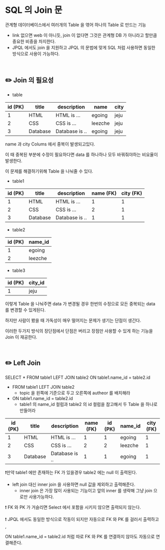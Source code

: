 # SQL 의 Join 문

관계형 데이터베이스에서 여러개의 Table 을 엮어 하나의 Table 로 만드는 기능

- link 없으면 web 이 아니듯, join 이 없다면 그것은 관계형 DB 가 아니라고 할만큼 중요한 비중을 차지한다.
- JPQL 에서도 join 을 지원하고 JPQL 의 문법에 맞게 SQL 처럼 사용하면 동일한 방식으로 사용이 가능하다.

<br>

## ✏️ Join 의 필요성

- table

| id (PK) | title | description | name | city |
| --- | --- | --- | --- | --- |
| 1 | HTML | HTML is … | egoing | jeju |
| 2 | CSS | CSS is … | leezche | jeju |
| 3 | Database | Database is .. | egoing | jeju |

name 과 city Colums 에서 중복이 발생되고있다.

이 때 중복된 부분에 수정이 필요하다면 data 를 하나하나 모두 바꿔줘야하는 비요율이 발생한다.

이 문제를 해결하기위해 Table 을 나눠줄 수 있다. 

- table1

| id (PK) | title | description | name (FK) | city (FK) |
| --- | --- | --- | --- | --- |
| 1 | HTML | HTML is … | 1 | 1 |
| 2 | CSS | CSS is … | 2 | 1 |
| 3 | Database | Database is .. | 1 | 1 |
- table2

| id (PK) | name_id |
| --- | --- |
| 1 | egoing |
| 2 | leezche |
- table3

| id (PK) | city_id |
| --- | --- |
| 1 | jeju |

이렇게 Table 을 나눠주면 data 가 변경될 경우 한번의 수정으로 모든 중복되는 data 를 변경할 수 있게된다.

하지만 사람이 봤을 때 가독성이 매우 떨어지는 문제가 생기는 단점이 생긴다.

이러한 두가지 방식의 장단점에서 단점은 버리고 장점만 사용할 수 있게 하는 기능을 Join 이 재공한다.

<br>

## ✏️ Left Join

SELECT * FROM table1 LEFT JOIN table2 ON table1.name_id = table2.id

- FROM table1 LEFT JOIN table2
    - topic 을 왼쪽에 기준으로 두고 오른쪽에 autheor 를 배치해라
- ON table1.name_id = table2.id
    - table1 의 name_id 컬럼과 table2 의 id 컬럼을 참고해서 두 Table 을 하나로 만들어라

| id (PK) | title | description | name (FK) | id (PK) | name_id | city (FK) |
| --- | --- | --- | --- | --- | --- | --- |
| 1 | HTML | HTML is … | 1 | 1 | egoing | 1 |
| 2 | CSS | CSS is … | 2 | 2 | leezche | 1 |
| 3 | Database | Database is .. | 1 | 1 | egoing | 1 |

❗️만약 table1 에만 존재하는 FK 가 있을경우 table2 에는 null 이 출력된다.

- left join 대신 inner join 을 사용하면 null 값을 제외하고 출력해준다.
    - inner join 은 가장 많이 사용되는 기능이고 앞의 inner 를 생략해 그냥 join 으로만 사용가능하다.

❗️ FK 와 PK 가 거슬리면 Select 에서 포함을 시키지 않으면 출력되지 않는다.

❗️ JPQL 에서도 동일한 방식으로 작동이 되지만  자동으로 FK 와 PK 를 걸러서 출력하고 ,

ON table1.name_id = table2.id 처럼 따로 FK 와 PK 를 연결하지 않아도 자동으로 연결해준다.